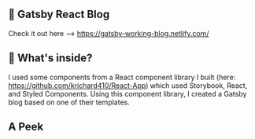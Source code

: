 
## 🚀 Gatsby React Blog

Check it out here --> https://gatsby-working-blog.netlify.com/ 


## 🧐 What's inside?

I used some components from a React component library I built (here: https://github.com/krichard410/React-App) which used Storybook, React, and Styled Components. Using this component library, I created a Gatsby blog based on one of their templates.

## A Peek
